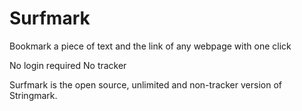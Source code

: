 # Surfmark
Bookmark a piece of text and the link of any webpage with one click

No login required
No tracker

Surfmark is the open source, unlimited and non-tracker version of Stringmark.
